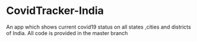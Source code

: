 # CovidTracker-India
An app which shows current covid19 status on all states ,cities and districts of India.
All code is provided in the master branch
